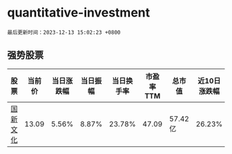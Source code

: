 # quantitative-investment

`最后更新时间：2023-12-13 15:02:23 +0800`

## 强势股票

|股票|当前价|当日涨跌幅|当日振幅|当日换手率|市盈率TTM|总市值|近10日涨跌幅|
|----|----|----|----|----|----|----|----|
|[国新文化](https://xueqiu.com/S/SH600636)|13.09|5.56%|8.87%|23.78%|47.09|57.42亿|26.23%|
